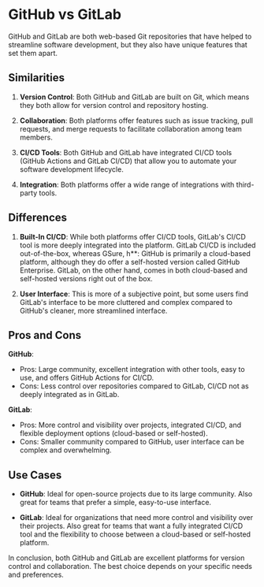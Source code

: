 # GitHub vs GitLab

GitHub and GitLab are both web-based Git repositories that have helped to streamline software development, but they also have unique features that set them apart.

## Similarities

1. **Version Control**: Both GitHub and GitLab are built on Git, which means they both allow for version control and repository hosting.

2. **Collaboration**: Both platforms offer features such as issue tracking, pull requests, and merge requests to facilitate collaboration among team members.

3. **CI/CD Tools**: Both GitHub and GitLab have integrated CI/CD tools (GitHub Actions and GitLab CI/CD) that allow you to automate your software development lifecycle.

4. **Integration**: Both platforms offer a wide range of integrations with third-party tools.

## Differences

1. **Built-In CI/CD**: While both platforms offer CI/CD tools, GitLab's CI/CD tool is more deeply integrated into the platform. GitLab CI/CD is included out-of-the-box, whereas GSure, h**: GitHub is primarily a cloud-based platform, although they do offer a self-hosted version called GitHub Enterprise. GitLab, on the other hand, comes in both cloud-based and self-hosted versions right out of the box.

4. **User Interface**: This is more of a subjective point, but some users find GitLab's interface to be more cluttered and complex compared to GitHub's cleaner, more streamlined interface.

## Pros and Cons

**GitHub**:

- Pros: Large community, excellent integration with other tools, easy to use, and offers GitHub Actions for CI/CD.
- Cons: Less control over repositories compared to GitLab, CI/CD not as deeply integrated as in GitLab.

**GitLab**:

- Pros: More control and visibility over projects, integrated CI/CD, and flexible deployment options (cloud-based or self-hosted).
- Cons: Smaller community compared to GitHub, user interface can be complex and overwhelming.

## Use Cases

- **GitHub**: Ideal for open-source projects due to its large community. Also great for teams that prefer a simple, easy-to-use interface.

- **GitLab**: Ideal for organizations that need more control and visibility over their projects. Also great for teams that want a fully integrated CI/CD tool and the flexibility to choose between a cloud-based or self-hosted platform.

In conclusion, both GitHub and GitLab are excellent platforms for version control and collaboration. The best choice depends on your specific needs and preferences.
